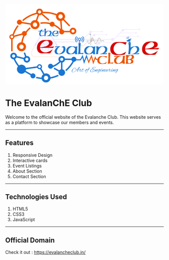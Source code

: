 ![logo](assets/images/logo.png)

# The EvalanChE Club 

Welcome to the official website of the Evalanche Club. 
This website serves as a platform to showcase our members and events. 

--- 

## Features

1. Responsive Design 
2. Interactive cards 
3. Event Listings
4. About Section 
5. Contact Section

---

## Technologies Used 

1. HTML5
2. CSS3
3. JavaScript

--- 

## Official Domain 

Check it out : https://evalancheclub.in/
